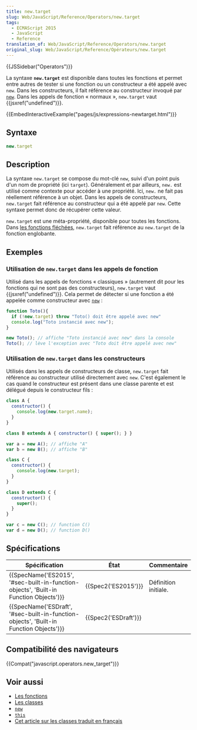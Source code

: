 ```yaml
---
title: new.target
slug: Web/JavaScript/Reference/Operators/new.target
tags:
  - ECMAScript 2015
  - JavaScript
  - Reference
translation_of: Web/JavaScript/Reference/Operators/new.target
original_slug: Web/JavaScript/Reference/Opérateurs/new.target
---
```

{{JSSidebar("Operators")}}

La syntaxe **`new.target`** est disponible dans toutes les fonctions et permet entre autres de tester si une fonction ou un constructeur a été appelé avec `new`. Dans les constructeurs, il fait référence au constructeur invoqué par [`new`](/fr/docs/Web/JavaScript/Reference/Opérateurs/L_opérateur_new). Dans les appels de fonction « normaux », `new.target` vaut {{jsxref("undefined")}}.

{{EmbedInteractiveExample("pages/js/expressions-newtarget.html")}}

## Syntaxe

```js
new.target
```

## Description

La syntaxe `new.target` se compose du mot-clé `new`, suivi d'un point puis d'un nom de propriété (ici `target`). Généralement et par ailleurs, `new.` est utilisé comme contexte pour accéder à une propriété. Ici, `new.` ne fait pas réellement référence à un objet. Dans les appels de constructeurs, `new.target` fait référence au constructeur qui a été appelé par `new`. Cette syntaxe permet donc de récupérer cette valeur.

`new.target` est une méta-propriété, disponible pour toutes les fonctions. Dans [les fonctions fléchées](/fr/docs/Web/JavaScript/Reference/Fonctions/Fonctions_fl%C3%A9ch%C3%A9es), `new.target` fait référence au `new.target` de la fonction englobante.

## Exemples

### Utilisation de `new.target` dans les appels de fonction

Utilisé dans les appels de fonctions « classiques » (autrement dit pour les fonctions qui ne sont pas des constructeurs), `new.target` vaut {{jsxref("undefined")}}. Cela permet de détecter si une fonction a été appelée comme constructeur avec [`new`](/fr/docs/Web/JavaScript/Reference/Op%C3%A9rateurs/L_op%C3%A9rateur_new) :

```js
function Toto(){
  if (!new.target) throw "Toto() doit être appelé avec new"
  console.log("Toto instancié avec new");
}

new Toto(); // affiche "Toto instancié avec new" dans la console
Toto(); // lève l'exception avec "Toto doit être appelé avec new"
```

### Utilisation de `new.target` dans les constructeurs

Utilisés dans les appels de constructeurs de classe, `new.target` fait référence au constructeur utilisé directement avec `new`. C'est également le cas quand le constructeur est présent dans une classe parente et est délégué depuis le constructeur fils :

```js
class A {
  constructor() {
    console.log(new.target.name);
  }
}

class B extends A { constructor() { super(); } }

var a = new A(); // affiche "A"
var b = new B(); // affiche "B"

class C {
  constructor() {
    console.log(new.target);
  }
}

class D extends C {
  constructor() {
    super();
  }
}

var c = new C(); // function C()
var d = new D(); // function D()
```

## Spécifications

| Spécification                                                                                                        | État                         | Commentaire          |
| -------------------------------------------------------------------------------------------------------------------- | ---------------------------- | -------------------- |
| {{SpecName('ES2015', '#sec-built-in-function-objects', 'Built-in Function Objects')}}     | {{Spec2('ES2015')}}     | Définition initiale. |
| {{SpecName('ESDraft', '#sec-built-in-function-objects', 'Built-in Function Objects')}} | {{Spec2('ESDraft')}} |                      |

## Compatibilité des navigateurs

{{Compat("javascript.operators.new_target")}}

## Voir aussi

- [Les fonctions](/fr/docs/Web/JavaScript/Reference/Fonctions)
- [Les classes](/fr/docs/Web/JavaScript/Reference/Classes)
- [`new`](/fr/docs/Web/JavaScript/Reference/Opérateurs/L_opérateur_new)
- [`this`](/fr/docs/Web/JavaScript/Reference/Opérateurs/L_opérateur_this)
- [Cet article sur les classes traduit en français](https://tech.mozfr.org/post/2015/08/12/ES6-en-details-%3A-les-sous-classes-et-l-heritage)
